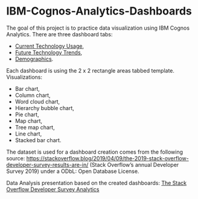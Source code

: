 # IBM-Cognos-Analytics-Dashboards

The goal of this project is to practice data visualization using IBM Cognos Analytics. 
There are three dashboard tabs:
- [Current Technology Usage](Current%20Technology%20Usage.pdf),
- [Future Technology Trends](Future%20Technology%20Trends.pdf),
- [Demographics](Demographics.pdf).

Each dashboard is using the 2 x 2 rectangle areas tabbed template.
Visualizations:
- Bar chart,
- Column chart,
- Word cloud chart,
- Hierarchy bubble chart,
- Pie chart,
- Map chart,
- Tree map chart,
- Line chart,
- Stacked bar chart.

The dataset is used for a dashboard creation comes from the following source: https://stackoverflow.blog/2019/04/09/the-2019-stack-overflow-developer-survey-results-are-in/ (Stack Overflow’s annual Developer Survey 2019) under a ODbL: Open Database License.

Data Analysis presentation based on the created dashboards: [The Stack Overflow Developer Survey Analytics](The%20Stack%20Overflow%20Developer%20Survey%20Analytics.pdf)

